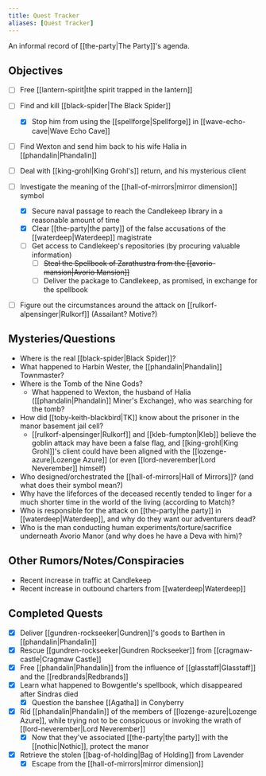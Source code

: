 ```yaml
---
title: Quest Tracker
aliases: [Quest Tracker]
---
```

An informal record of [[the-party|The Party]]'s agenda.

## Objectives

- [ ] Free [[lantern-spirit|the spirit trapped in the lantern]]
- [ ] Find and kill [[black-spider|The Black Spider]]
  - [x] Stop him from using the [[spellforge|Spellforge]] in [[wave-echo-cave|Wave Echo Cave]]
- [ ] Find Wexton and send him back to his wife Halia in [[phandalin|Phandalin]]
- [ ] Deal with [[king-grohl|King Grohl's]] return, and his mysterious client
- [ ] Investigate the meaning of the [[hall-of-mirrors|mirror dimension]] symbol
	- [x] Secure naval passage to reach the Candlekeep library in a reasonable amount of time
	- [x] Clear [[the-party|the party]] of the false accusations of the [[waterdeep|Waterdeep]] magistrate
	- [ ] Get access to Candlekeep's repositories (by procuring valuable information)
		- [ ] ~~Steal the Spellbook of Zarathustra from the [[avorio-mansion|Avorio Mansion]]~~
		- [ ] Deliver the package to Candlekeep, as promised, in exchange for the spellbook
- [ ] Figure out the circumstances around the attack on [[rulkorf-alpensinger|Rulkorf]] (Assailant? Motive?)


## Mysteries/Questions

- Where is the real [[black-spider|Black Spider]]?
- What happened to Harbin Wester, the [[phandalin|Phandalin]] Townmaster?
- Where is the Tomb of the Nine Gods?
  - What happened to Wexton, the husband of Halia ([[phandalin|Phandalin]] Miner's Exchange), who was searching for the tomb?
- How did [[toby-keith-blackbird|TK]] know about the prisoner in the manor basement jail cell?
  - [[rulkorf-alpensinger|Rulkorf]] and [[kleb-fumpton|Kleb]] believe the goblin attack may have been a false flag, and [[king-grohl|King Grohl]]'s client could have been aligned with the [[lozenge-azure|Lozenge Azure]] (or even [[lord-neverember|Lord Neverember]] himself)
- Who designed/orchestrated the [[hall-of-mirrors|Hall of Mirrors]]? (and what does their symbol mean?)
- Why have the lifeforces of the deceased recently tended to linger for a much shorter time in the world of the living (according to Match)?
- Who is responsible for the attack on [[the-party|the party]] in [[waterdeep|Waterdeep]], and why do they want our adventurers dead?
- Who is the man conducting human experiments/torture/sacrifice underneath Avorio Manor (and why does he have a Deva with him)?

## Other Rumors/Notes/Conspiracies

- Recent increase in traffic at Candlekeep
- Recent increase in outbound charters from [[waterdeep|Waterdeep]]

## Completed Quests

- [x] Deliver [[gundren-rockseeker|Gundren]]'s goods to Barthen in [[phandalin|Phandalin]]
- [x] Rescue [[gundren-rockseeker|Gundren Rockseeker]] from [[cragmaw-castle|Cragmaw Castle]]
- [x] Free [[phandalin|Phandalin]] from the influence of [[glasstaff|Glasstaff]] and the [[redbrands|Redbrands]]
- [x] Learn what happened to Bowgentle's spellbook, which disappeared after Sindras died
  - [x] Question the banshee [[Agatha]] in Conyberry
- [x] Rid [[phandalin|Phandalin]] of the members of [[lozenge-azure|Lozenge Azure]], while trying not to be conspicuous or invoking the wrath of [[lord-neverember|Lord Neverember]]
  - [x] Now that they've associated [[the-party|the party]] with the [[nothic|Nothic]], protect the manor
- [x] Retrieve the stolen [[bag-of-holding|Bag of Holding]] from Lavender
	- [x] Escape from the [[hall-of-mirrors|mirror dimension]]